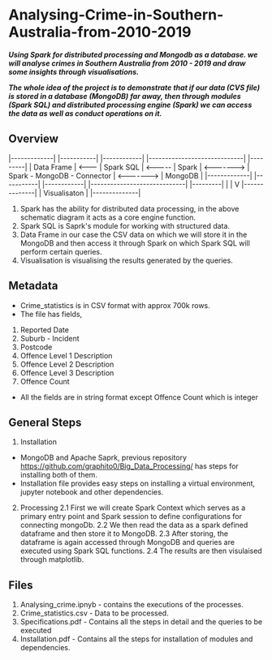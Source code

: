 # Analysing-Crime-in-Southern-Australia-from-2010-2019

***Using Spark for distributed processing and Mongodb as a database. we will analyse crimes in Southern Australia from 2010 - 2019 and draw some insights through visualisations.***

***The whole idea of the project is to demonstrate that if our data (CVS file) is stored in a database (MongoDB) far away, then through modules (Spark SQL) and distributed processing engine (Spark) we can access the data as well as conduct operations on it.***

## Overview

|-------------|       |-----------|         |------------|            |-----------------------------|           |---------|
|  Data Frame | <---  | Spark SQL |  <----- |    Spark   | <------->  | Spark - MongoDB - Connector | <-------> | MongoDB |
|-------------|       |-----------|         |------------|            |-----------------------------|           |---------|
       |
       |
       V
|--------------|
| Visualisaton |
|--------------|

1. Spark has the ability for distributed data processing, in the above schematic diagram it acts as a core engine function.
2. Spark SQL is Saprk's module for working with structured data.
3. Data Frame in our case the CSV data on which we will store it in the MongoDB and then access it through Spark on which Spark SQL will perform certain queries.
4. Visualisation is visualising the results generated by the queries.

## Metadata
   - Crime_statistics is in CSV format with approx 700k rows.
   - The file has fields,
   1. Reported Date 
   2. Suburb - Incident 
   3. Postcode
   4. Offence Level 1 Description
   5. Offence Level 2 Description
   6. Offence Level 3 Description
   7. Offence Count
   - All the fields are in string format except Offence Count which is integer
   

## General Steps

  1. Installation 
  - MongoDB and Apache Saprk, previous repository https://github.com/graphito0/Big_Data_Processing/ has steps for installing both of         them.
  - Installation file provides easy steps on installing a virtual environment, jupyter notebook and other dependencies.
  
  2. Processing
    2.1 First we will create Spark Context which serves as a primary entry point and Spark session to define configurations for                 connecting mongoDb.
    2.2 We then read the data as a spark defined dataframe and then store it to MongoDB.
    2.3 After storing, the dataframe is again accessed through MongoDB and queries are executed using Spark SQL functions.
    2.4 The results are then visulaised through matplotlib.
    
## Files
  
  1. Analysing_crime.ipnyb - contains the executions of the processes.
  1. Crime_statistics.csv - Data to be processed.
  2. Specifications.pdf - Contains all the steps in detail and the queries to be executed
  3. Installation.pdf - Contains all the steps for installation of modules and dependencies.
   

